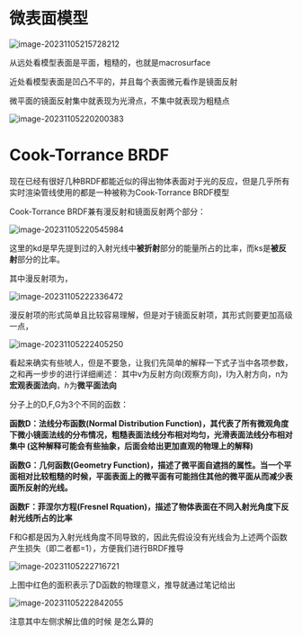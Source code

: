 # 微表面模型

![image-20231105215728212](F:\learn\GameEngine\image\image-20231105215728212.png)

从远处看模型表面是平面，粗糙的，也就是macrosurface

近处看模型表面是凹凸不平的，并且每个表面微元看作是镜面反射

微平面的镜面反射集中就表现为光滑点，不集中就表现为粗糙点

![image-20231105220200383](F:\learn\GameEngine\image\image-20231105220200383.png)

# Cook-Torrance BRDF

现在已经有很好几种BRDF都能近似的得出物体表面对于光的反应，但是几乎所有实时渲染管线使用的都是一种被称为Cook-Torrance BRDF模型

Cook-Torrance BRDF兼有漫反射和镜面反射两个部分：

![image-20231105220545984](F:\learn\GameEngine\image\image-20231105220545984.png)

这里的kd是早先提到过的入射光线中**被折射**部分的能量所占的比率，而ks是**被反射**部分的比率。

其中漫反射项为，

![image-20231105222336472](F:\learn\GameEngine\image\image-20231105222336472.png)

漫反射项的形式简单且比较容易理解，但是对于镜面反射项，其形式则要更加高级一点，

![image-20231105222405250](F:\learn\GameEngine\image\image-20231105222405250.png)

看起来确实有些唬人，但是不要急，让我们先简单的解释一下式子当中各项参数，之和再一步步的进行详细阐述： 其中v为反射方向(观察方向)，l为入射方向，n为**宏观表面法向**，ℎ为**微平面法向**

分子上的D,F,G为3个不同的函数：

**函数D：法线分布函数(Normal Distribution Function)，其代表了所有微观角度下微小镜面法线的分布情况，粗糙表面法线分布相对均匀，光滑表面法线分布相对集中 (这种解释可能会有些抽象，后面会给出更加直观的物理上的解释)**

**函数G：几何函数(Geometry Function)，描述了微平面自遮挡的属性。当一个平面相对比较粗糙的时候，平面表面上的微平面有可能挡住其他的微平面从而减少表面所反射的光线。**

**函数F：菲涅尔方程(Fresnel Rquation)，描述了物体表面在不同入射光角度下反射光线所占的比率**

F和G都是因为入射光线角度不同导致的，因此先假设没有光线会为上述两个函数产生损失（即二者都=1），方便我们进行BRDF推导

![image-20231105222716721](F:\learn\GameEngine\image\image-20231105222716721.png)

上图中红色的面积表示了D函数的物理意义，推导就通过笔记给出

![image-20231105222842055](F:\learn\GameEngine\image\image-20231105222842055.png)

注意其中左侧求解比值的时候 是怎么算的